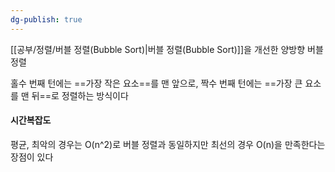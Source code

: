 ```yaml
---
dg-publish: true
---
```

[[공부/정렬/버블 정렬(Bubble Sort)\|버블 정렬(Bubble Sort)]]을 개선한 양방향 버블 정렬

홀수 번째 턴에는 ==가장 작은 요소==를 맨 앞으로,
짝수 번째 턴에는 ==가장 큰 요소를 맨 뒤==로 정렬하는 방식이다

#### 시간복잡도
평균, 최악의 경우는 O(n^2)로 버블 정렬과 동일하지만
최선의 경우 O(n)을 만족한다는 장점이 있다